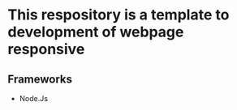 # This respository is a template to development of webpage responsive

## Frameworks
  
  - Node.Js
